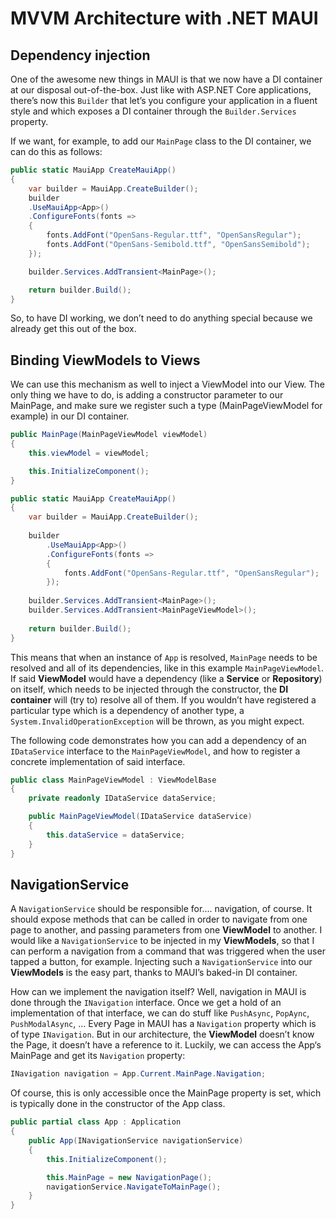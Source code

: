 # MVVM Architecture with .NET MAUI

## Dependency injection

One of the awesome new things in MAUI is that we now have a DI container at our disposal out-of-the-box. Just like with ASP.NET Core applications, there’s now this `Builder` that let’s you configure your application in a fluent style and which exposes a DI container through the `Builder.Services` property.

If we want, for example, to add our `MainPage` class to the DI container, we can do this as follows:

```csharp
public static MauiApp CreateMauiApp()
{
    var builder = MauiApp.CreateBuilder();
    builder
	.UseMauiApp<App>()
	.ConfigureFonts(fonts =>
	{
		fonts.AddFont("OpenSans-Regular.ttf", "OpenSansRegular");
		fonts.AddFont("OpenSans-Semibold.ttf", "OpenSansSemibold");
	});

    builder.Services.AddTransient<MainPage>();

    return builder.Build();
}
```
So, to have DI working, we don’t need to do anything special because we already get this out of the box.


## Binding ViewModels to Views

We can use this mechanism as well to inject a ViewModel into our View. The only thing we have to do, is adding a constructor parameter to our MainPage, and make sure we register such a type (MainPageViewModel for example) in our DI container.

```csharp
public MainPage(MainPageViewModel viewModel)
{
    this.viewModel = viewModel;

    this.InitializeComponent();
}
```

```csharp
public static MauiApp CreateMauiApp()
{
    var builder = MauiApp.CreateBuilder();
    
    builder
        .UseMauiApp<App>()
        .ConfigureFonts(fonts =>
        {
            fonts.AddFont("OpenSans-Regular.ttf", "OpenSansRegular");
        });
	
    builder.Services.AddTransient<MainPage>();
    builder.Services.AddTransient<MainPageViewModel>();
    
    return builder.Build();
}
```

This means that when an instance of `App` is resolved, `MainPage` needs to be resolved and all of its dependencies, like in this example `MainPageViewModel`. If said **ViewModel** would have a dependency (like a **Service** or **Repository**) on itself, which needs to be injected through the constructor, the **DI container** will (try to) resolve all of them. If you wouldn’t have registered a particular type which is a dependency of another type, a `System.InvalidOperationException` will be thrown, as you might expect.

The following code demonstrates how you can add a dependency of an `IDataService` interface to the `MainPageViewModel`, and how to register a concrete implementation of said interface.

```csharp
public class MainPageViewModel : ViewModelBase
{
    private readonly IDataService dataService;

    public MainPageViewModel(IDataService dataService)
    {
        this.dataService = dataService;
    }
}
```

## NavigationService

A `NavigationService` should be responsible for…. navigation, of course. It should expose methods that can be called in order to navigate from one page to another, and passing parameters from one **ViewModel** to another. I would like a `NavigationService` to be injected in my **ViewModels**, so that I can perform a navigation from a command that was triggered when the user tapped a button, for example. Injecting such a `NavigationService` into our **ViewModels** is the easy part, thanks to MAUI’s baked-in DI container.

How can we implement the navigation itself? Well, navigation in MAUI is done through the `INavigation` interface. Once we get a hold of an implementation of that interface, we can do stuff like `PushAsync`, `PopAync`, `PushModalAsync`, … Every Page in MAUI has a `Navigation` property which is of type `INavigation`. But in our architecture, the **ViewModel** doesn’t know the Page, it doesn’t have a reference to it. Luckily, we can access the App‘s MainPage and get its `Navigation` property:

```csharp
INavigation navigation = App.Current.MainPage.Navigation;
```

Of course, this is only accessible once the MainPage property is set, which is typically done in the constructor of the App class.

```csharp
public partial class App : Application
{
    public App(INavigationService navigationService)
    {
        this.InitializeComponent();

        this.MainPage = new NavigationPage();
        navigationService.NavigateToMainPage();
    }
}
```







